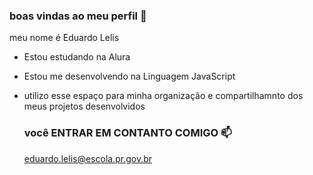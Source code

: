 ### boas vindas ao meu perfil 💙
meu nome é Eduardo Lelis 


- Estou estudando na Alura 
- Estou me desenvolvendo na Linguagem JavaScript
- utilizo esse espaço para minha organização e compartilhamnto dos meus projetos desenvolvidos

  ### você ENTRAR EM CONTANTO COMIGO 📫

  eduardo.lelis@escola.pr.gov.br
  
![]()


  
